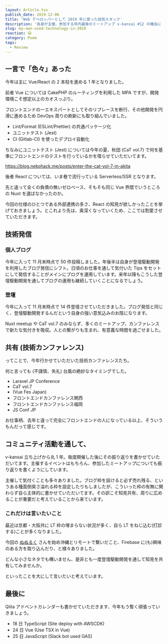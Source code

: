 ```yaml
---
layout: Article.tsx
publish_date: 2019-12-06
title: 'Web デベロッパーとして 2019 年に使った技術スタック'
description: '自身が主催、参加する年内最後のミートアップ v-kansai #12 の機会に 2019 年の振り返りをさせていただきました。'
slug: my-own-used-technology-in-2019
reaction: 😄
category: Poem
tags:
  - Review
---
```


## 一言で「色々」あった

今年は主に Vue/React の 2 本柱を進める 1 年となりました。

前者 Vue については CakePHP のルーティングを利用した MPA
ですが、開発環境こそ想定以上のカオスっぷり。

フロントエンドの一エキスパートとしてそのリプレースを断行、その他開発を円滑に進めるため
DevOps 周りの刷新にも取り組んでいました。

- Lint/Format (ESLint/Prettier) の共通パッケージ化
- ユニットテスト (Jest)
- CI (Gitlab-CI) を使ったデプロイ自動化

ちなみにユニットテスト (Jest) については今年の夏、秋田 (CaT vol.7)
で何を基準にフロントエンドのテストを行っているかを喋らせていただいてます。

https://blog.nekohack.me/posts/enter-the-cat-vol-7-in-akita

後者 React については、いま巷で流行っている Serverless/SSR となります。

先と違って全くの負債の無いゼロベース、そもそも同じ Vue 界隈でいうところの Nuxt
を選ばなかったのか。

今回の仕様のひとつである外部連携の多さ、React
の知見が欲しかったことを挙げておきましょう。とこれより先は、奥深くなっていくため、ここでは割愛させていただきます。

## 技術発信

### 個人ブログ

今年に入って 11 月末時点で 50
件投稿しました。年後半は自身が登壇駆動開発を利用したブログ発信にシフト。日頃のお仕事を通して気付いた
Tips
をセットにして発信することがメインにブログを運用しています。来年以降もこうした登壇駆動開発を通してブログの運用も継続していくことになるでしょう。

### 登壇

今年に入って 11 月末時点で 14
件登壇させていただきました。ブログ発信と同じく、登壇駆動開発するんだという自身の強い意気込みのお陰になります。

Nuxt meetup や CaT vol.7
のみならず、多くのミートアップ、カンファレンスで新たな気付きを吸収。人との繋がりも生まれ、有意義な時間を過ごせました。

## 共有 (技術カンファレンス)

ってことで、今年行かせていただいた技術カンファレンスたち。

何と言っても (不謹慎、失礼) 台風の絶妙なタイミングでした。

- Laravel JP Conference
- CaT vol.7
- (Vue Fes Japan)
- フロントエンドカンファレンス関西
- フロントエンドカンファレンス福岡
- JS Conf JP

お仕事柄、去年と違って完全にフロントエンドの人になっている以上、そういうもんだって感じです。

## コミュニティ活動を通して、

v-kansai 立ち上げから丸 1
年。毎度開催した後にその振り返りを書かせていただいてます。主催するイベントはもちろん、参加したミートアップについても振り返りを書くようにしています。

主催して気付くことも多々ありました。ブログ枠を設けると必ず売れ残る、というある種面倒臭さ溢れる枠を設定したりもしましたが、こういった枠の有無に関わらず自ら主体的に書かせていただいてます。その訳こそ知見共有、周りに広めることが重要だと考えていることから来ています。

### これだけは言いたいこと

最近は京都・大阪共に LT 枠の埋まらない状況が多く、自ら LT
をねじ込む(打診する)ことが多くなりました。

今回の [ぬぬるく](https://twitter.com/nunulk)
さんを始め沖縄とリモートで繋いだこと、Firebase
に(も)興味のある方を取り込んだり、と様々ありました。

どんな小さなネタでも構いません、是非とも一度登壇駆動開発を通して知見を共有してみませんか。

といったことを大にして言いたいと考えています。

## 最後に

Qiita
アドベントカレンダーも書かせていただきます、今年もう暫く頑張っていきましょう。

- 18 日 TypeScript (Site deploy with AWSCDK)
- 24 日 Vue (Use TSX in Vue)
- 25 日 JavaScript (Slack bot used GAS)
